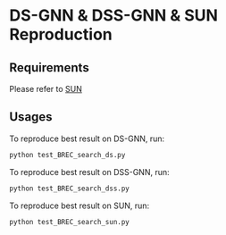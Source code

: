 # DS-GNN & DSS-GNN & SUN Reproduction

## Requirements

Please refer to [SUN](https://github.com/beabevi/SUN)

## Usages

To reproduce best result on DS-GNN, run:

```bash
python test_BREC_search_ds.py
```

To reproduce best result on DSS-GNN, run:

```bash
python test_BREC_search_dss.py
```

To reproduce best result on SUN, run:

```bash
python test_BREC_search_sun.py
```
